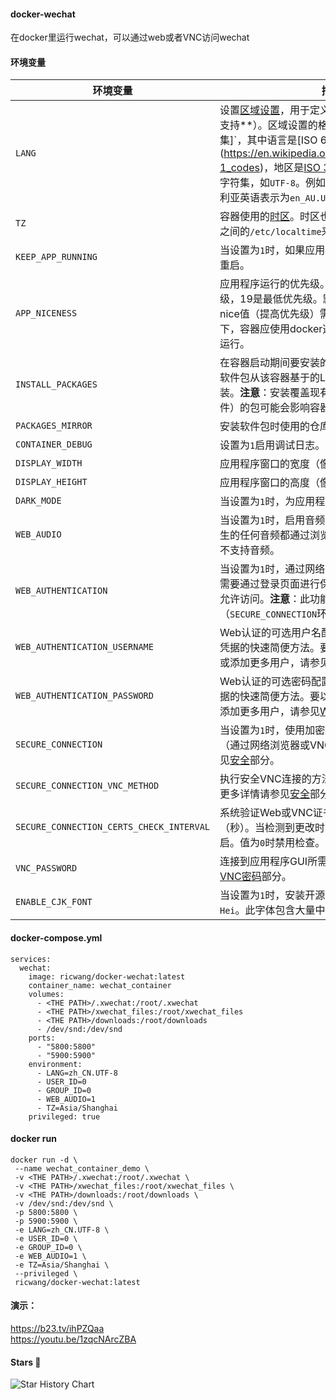 #### docker-wechat
在docker里运行wechat，可以通过web或者VNC访问wechat

#### 环境变量
| 环境变量       | 描述                                  | 默认值 |
|----------------|----------------------------------------------|---------|
|`LANG`| 设置[区域设置](https://en.wikipedia.org/wiki/Locale_(computer_software))，用于定义应用程序的语言（**如果支持**）。区域设置的格式为`语言[_地区][.编码集]`，其中语言是[ISO 639语言代码](https://en.wikipedia.org/wiki/List_of_ISO_639-1_codes)，地区是[ISO 3166国家代码](https://en.wikipedia.org/wiki/ISO_3166-1#Current_codes)，编码集是字符集，如`UTF-8`。例如，使用UTF-8编码的澳大利亚英语表示为`en_AU.UTF-8`。 | `en_US.UTF-8` |
|`TZ`| 容器使用的[时区](http://en.wikipedia.org/wiki/List_of_tz_database_time_zones)。时区也可以通过映射主机和容器之间的`/etc/localtime`来设置。 | `Asia/Shanghai` |
|`KEEP_APP_RUNNING`| 当设置为`1`时，如果应用程序崩溃或终止，将自动重启。 | `0` |
|`APP_NICENESS`| 应用程序运行的优先级。nice值-20是最高优先级，19是最低优先级。默认nice值为0。**注意**：负nice值（提高优先级）需要额外权限。在这种情况下，容器应使用docker选项`--cap-add=SYS_NICE`运行。 | `0` |
|`INSTALL_PACKAGES`| 在容器启动期间要安装的软件包的空格分隔列表。软件包从该容器基于的Linux发行版的仓库中安装。**注意**：安装覆盖现有容器文件（如二进制文件）的包可能会影响容器功能。 | （无值） |
|`PACKAGES_MIRROR`| 安装软件包时使用的仓库镜像。 | （无值） |
|`CONTAINER_DEBUG`| 设置为`1`启用调试日志。 | `0` |
|`DISPLAY_WIDTH`| 应用程序窗口的宽度（像素）。 | `1920` |
|`DISPLAY_HEIGHT`| 应用程序窗口的高度（像素）。 | `1080` |
|`DARK_MODE`| 当设置为`1`时，为应用程序启用深色模式。 | `0` |
|`WEB_AUDIO`| 当设置为`1`时，启用音频支持，意味着应用程序产生的任何音频都通过浏览器播放。注意VNC客户端不支持音频。 | `0` |
|`WEB_AUTHENTICATION`| 当设置为`1`时，通过网络浏览器访问应用程序GUI时需要通过登录页面进行保护。只有提供有效凭据才允许访问。**注意**：此功能需要启用安全连接（`SECURE_CONNECTION`环境变量）。 | `0` |
|`WEB_AUTHENTICATION_USERNAME`| Web认证的可选用户名配置。这是为单个用户配置凭据的快速简便方法。要以更安全的方式配置凭据或添加更多用户，请参见[Web认证](#web-authentication)部分。 | （无值） |
|`WEB_AUTHENTICATION_PASSWORD`| Web认证的可选密码配置。这是为单个用户配置凭据的快速简便方法。要以更安全的方式配置凭据或添加更多用户，请参见[Web认证](#web-authentication)部分。 | （无值） |
|`SECURE_CONNECTION`| 当设置为`1`时，使用加密连接访问应用程序的GUI（通过网络浏览器或VNC客户端）。更多详情请参见[安全](#security)部分。 | `0` |
|`SECURE_CONNECTION_VNC_METHOD`| 执行安全VNC连接的方法。可能的值为`SSL`或`TLS`。更多详情请参见[安全](#security)部分。 | `SSL` |
|`SECURE_CONNECTION_CERTS_CHECK_INTERVAL`| 系统验证Web或VNC证书是否已更改的间隔时间（秒）。当检测到更改时，受影响的服务会自动重启。值为`0`时禁用检查。 | `60` |
|`VNC_PASSWORD`| 连接到应用程序GUI所需的密码。更多详情请参见[VNC密码](#vnc-password)部分。 | （无值） |
|`ENABLE_CJK_FONT`| 当设置为`1`时，安装开源电脑字体`WenQuanYi Zen Hei`。此字体包含大量中文/日文/韩文字符。 | `0` |

#### docker-compose.yml
```
services:
  wechat:
    image: ricwang/docker-wechat:latest
    container_name: wechat_container
    volumes:
      - <THE PATH>/.xwechat:/root/.xwechat
      - <THE PATH>/xwechat_files:/root/xwechat_files
      - <THE PATH>/downloads:/root/downloads
      - /dev/snd:/dev/snd
    ports:
      - "5800:5800"
      - "5900:5900"
    environment:
      - LANG=zh_CN.UTF-8
      - USER_ID=0
      - GROUP_ID=0
      - WEB_AUDIO=1
      - TZ=Asia/Shanghai
    privileged: true
```

#### docker run
```
docker run -d \
 --name wechat_container_demo \
 -v <THE PATH>/.xwechat:/root/.xwechat \
 -v <THE PATH>/xwechat_files:/root/xwechat_files \
 -v <THE PATH>/downloads:/root/downloads \
 -v /dev/snd:/dev/snd \
 -p 5800:5800 \
 -p 5900:5900 \
 -e LANG=zh_CN.UTF-8 \
 -e USER_ID=0 \
 -e GROUP_ID=0 \
 -e WEB_AUDIO=1 \
 -e TZ=Asia/Shanghai \
 --privileged \
 ricwang/docker-wechat:latest
```

#### 演示：
https://b23.tv/ihPZQaa  
https://youtu.be/1zqcNArcZBA

#### Stars 🌟
<picture>
  <source
    media="(prefers-color-scheme: dark)"
    srcset="
      https://api.star-history.com/svg?repos=RICwang/docker-wechat&type=Date&theme=dark
    "
  />
  <img
    alt="Star History Chart"
    src="https://api.star-history.com/svg?repos=RICwang/docker-wechat&type=Date"
  />
</picture>
